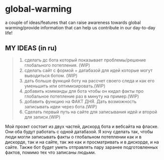 # global-warming
a couple of ideas/features that can raise awareness towards global warming/provide information that can help us contribute in our day-to-day life!

## MY IDEAS (in ru)
>1. сделать дс бота который показывает проблемы/решение глобального потепления. (WIP)
>2. сделать сайт с формой + датабазой для идей которые могут выводиться ботом. (WIP)
>3. дать больше функций боту на рассчет своего следа и как его уменьшить или оптимизировать.(WIP)
>4. добавить комманды для бота чтобы он кидал факты про глобальное потепление раз в минуту на пример.(WIP)
>5. добавить функцию на ФАКТ ДНЯ. Дать возможность записывать идеи через бота.(WIP)
>6. Сделать первый путь на сайте для записывания идей и второй для записи.(WIP)

Мой проэкт состоит из двух частей, дискорд бота и вебсайта на фласке. Они оба будут работать с одной датабазой. Я хочу сделать так, чтобы люди могли записывать факты о глобальном потеплении как и в дискорде, так и на сайте, так же как и просматривать и в дискорде, и на сайте. Также бот будет уметь отправлять пару заранее подготовленных фактов, помимо тех что записаны людьми. 
